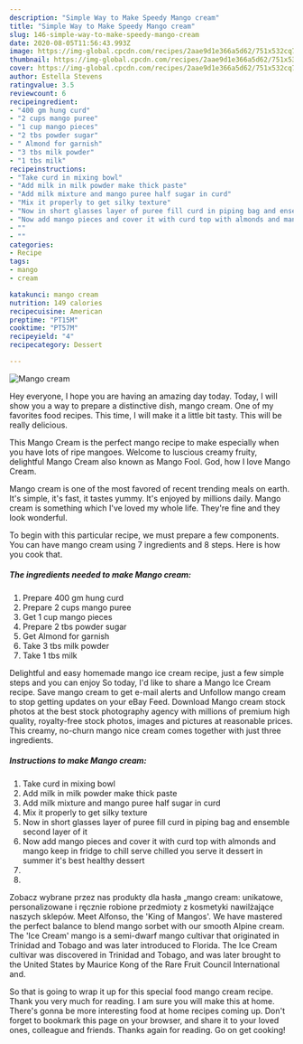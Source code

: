 ```yaml
---
description: "Simple Way to Make Speedy Mango cream"
title: "Simple Way to Make Speedy Mango cream"
slug: 146-simple-way-to-make-speedy-mango-cream
date: 2020-08-05T11:56:43.993Z
image: https://img-global.cpcdn.com/recipes/2aae9d1e366a5d62/751x532cq70/mango-cream-recipe-main-photo.jpg
thumbnail: https://img-global.cpcdn.com/recipes/2aae9d1e366a5d62/751x532cq70/mango-cream-recipe-main-photo.jpg
cover: https://img-global.cpcdn.com/recipes/2aae9d1e366a5d62/751x532cq70/mango-cream-recipe-main-photo.jpg
author: Estella Stevens
ratingvalue: 3.5
reviewcount: 6
recipeingredient:
- "400 gm hung curd"
- "2 cups mango puree"
- "1 cup mango pieces"
- "2 tbs powder sugar"
- " Almond for garnish"
- "3 tbs milk powder"
- "1 tbs milk"
recipeinstructions:
- "Take curd in mixing bowl"
- "Add milk in milk powder make thick paste"
- "Add milk mixture and mango puree half sugar in curd"
- "Mix it properly to get silky texture"
- "Now in short glasses layer of puree fill curd in piping bag and ensemble second layer of it"
- "Now add mango pieces and cover it with curd top with almonds and mango keep in fridge to chill serve chilled you serve it dessert in summer it&#39;s best healthy dessert"
- ""
- ""
categories:
- Recipe
tags:
- mango
- cream

katakunci: mango cream 
nutrition: 149 calories
recipecuisine: American
preptime: "PT15M"
cooktime: "PT57M"
recipeyield: "4"
recipecategory: Dessert

---
```



![Mango cream](https://img-global.cpcdn.com/recipes/2aae9d1e366a5d62/751x532cq70/mango-cream-recipe-main-photo.jpg)

Hey everyone, I hope you are having an amazing day today. Today, I will show you a way to prepare a distinctive dish, mango cream. One of my favorites food recipes. This time, I will make it a little bit tasty. This will be really delicious.

This Mango Cream is the perfect mango recipe to make especially when you have lots of ripe mangoes. Welcome to luscious creamy fruity, delightful Mango Cream also known as Mango Fool. God, how I love Mango Cream.

Mango cream is one of the most favored of recent trending meals on earth. It's simple, it's fast, it tastes yummy. It's enjoyed by millions daily. Mango cream is something which I've loved my whole life. They're fine and they look wonderful.


To begin with this particular recipe, we must prepare a few components. You can have mango cream using 7 ingredients and 8 steps. Here is how you cook that.

<!--inarticleads1-->

##### The ingredients needed to make Mango cream:

1. Prepare 400 gm hung curd
1. Prepare 2 cups mango puree
1. Get 1 cup mango pieces
1. Prepare 2 tbs powder sugar
1. Get  Almond for garnish
1. Take 3 tbs milk powder
1. Take 1 tbs milk


Delightful and easy homemade mango ice cream recipe, just a few simple steps and you can enjoy So today, I&#39;d like to share a Mango Ice Cream recipe. Save mango cream to get e-mail alerts and Unfollow mango cream to stop getting updates on your eBay Feed. Download Mango cream stock photos at the best stock photography agency with millions of premium high quality, royalty-free stock photos, images and pictures at reasonable prices. This creamy, no-churn mango nice cream comes together with just three ingredients. 

<!--inarticleads2-->

##### Instructions to make Mango cream:

1. Take curd in mixing bowl
1. Add milk in milk powder make thick paste
1. Add milk mixture and mango puree half sugar in curd
1. Mix it properly to get silky texture
1. Now in short glasses layer of puree fill curd in piping bag and ensemble second layer of it
1. Now add mango pieces and cover it with curd top with almonds and mango keep in fridge to chill serve chilled you serve it dessert in summer it&#39;s best healthy dessert
1. 
1. 


Zobacz wybrane przez nas produkty dla hasła „mango cream: unikatowe, personalizowane i ręcznie robione przedmioty z kosmetyki nawilżające naszych sklepów. Meet Alfonso, the &#39;King of Mangos&#39;. We have mastered the perfect balance to blend mango sorbet with our smooth Alpine cream. The &#39;Ice Cream&#39; mango is a semi-dwarf mango cultivar that originated in Trinidad and Tobago and was later introduced to Florida. The Ice Cream cultivar was discovered in Trinidad and Tobago, and was later brought to the United States by Maurice Kong of the Rare Fruit Council International and. 

So that is going to wrap it up for this special food mango cream recipe. Thank you very much for reading. I am sure you will make this at home. There's gonna be more interesting food at home recipes coming up. Don't forget to bookmark this page on your browser, and share it to your loved ones, colleague and friends. Thanks again for reading. Go on get cooking!
